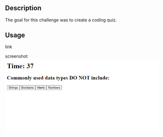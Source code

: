 # <Advanced CSS Challenge: Professional Portfolio>

## Description

The goal for this challenge was to create a coding quiz. 

## Usage

link


screenshot 
![Screenshot](./assets/images/code-quiz.PNG)
